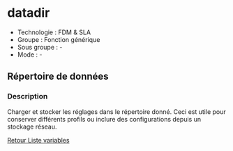 # datadir

* Technologie : FDM & SLA
* Groupe : Fonction générique
* Sous groupe : -
* Mode : -

##  Répertoire de données

### Description

Charger et stocker les réglages dans le répertoire donné.
Ceci est utile pour conserver différents profils ou inclure des configurations depuis un stockage réseau.

[Retour Liste variables](variable_list.md)